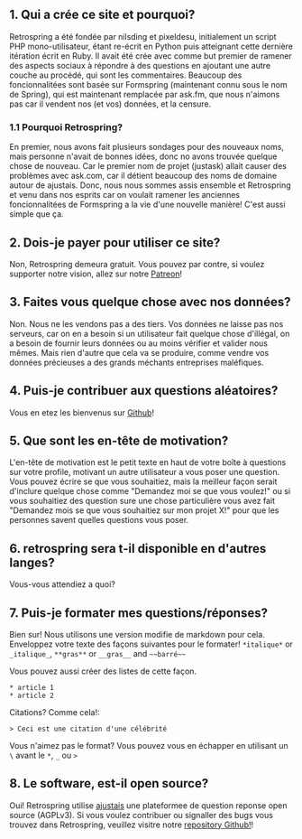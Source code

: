 ## 1. Qui a crée ce site et pourquoi?
Retrospring a été fondée par nilsding et pixeldesu, initialement un script PHP mono-utilisateur, étant re-écrit en Python puis atteignant cette dernière itération écrit en Ruby. Il avait été crée avec comme but premier de ramener des aspects sociaux à répondre à des questions en ajoutant une autre couche au procédé, qui sont les commentaires. Beaucoup des foncionnalitées sont basée sur Formspring (maintenant connu sous le nom de Spring), qui est maintenant remplacée par ask.fm, que nous n'aimons pas car il vendent nos (et vos) données, et la censure.
### 1.1 Pourquoi Retrospring?
En premier, nous avons fait plusieurs sondages pour des nouveaux noms, mais personne n'avait de bonnes idées, donc no avons trouvée quelque chose de nouveau. Car le premier nom de projet (justask) allait causer des problèmes avec ask.com, car il détient beaucoup des noms de domaine autour de ajustais. Donc, nous nous sommes assis ensemble et Retrospring et venu dans nos esprits car on voulait ramener les anciennes foncionnalitées de Formspring a la vie d'une nouvelle manière! C'est aussi simple que ça.
## 2. Dois-je payer pour utiliser ce site?
Non, Retrospring demeura gratuit. Vous pouvez par contre, si voulez supporter notre vision, allez sur notre [Patreon](https://www.patreon.com/retrospring)!
## 3. Faites vous quelque chose avec nos données?
Non. Nous ne les vendons pas a des tiers. Vos données ne laisse pas nos serveurs, car on en a besoin si un utilisateur fait quelque chose d'illégal, on a besoin de fournir leurs données ou au moins vérifier et valider nous mêmes. Mais rien d'autre que cela va se produire, comme vendre vos données précieuses a des
grands méchants entreprises maléfiques.
## 4. Puis-je contribuer aux questions aléatoires?
Vous en etez les bienvenus sur
 [Github](https://github.com/retrospring/questiongenerator)!
## 5. Que sont les **en-tête de motivation**?
L'en-tête de motivation est le petit texte en haut de votre boîte à questions sur votre profile, motivant un autre utilisateur a vous poser une question. Vous pouvez écrire se que vous souhaitiez, mais la meilleur façon serait d'inclure quelque chose comme "Demandez moi se que vous voulez!" ou si vous souhaitiez des question sure une chose particulière vous avez fait "Demandez mois se que vous souhaitiez sur mon projet X!" pour que les personnes savent quelles questions vous poser.
## 6. retrospring sera t-il disponible en d'autres langes?
Vous-vous attendiez a quoi?
## 7. Puis-je formater mes questions/réponses?
Bien sur! Nous utilisons une version modifie de markdown pour cela. Enveloppez votre texte des façons suivantes pour le formater! `*italique*` or `_italique_`, `**gras**` or `__gras__` and `~~barré~~`

Vous pouvez aussi créer des listes de cette façon.

```
* article 1
* article 2
```

Citations? Comme cela!:

```
> Ceci est une citation d'une célébrité
```

Vous n'aimez pas le format? Vous pouvez vous en échapper en utilisant un `\` avant le `*`, `_` ou `>`
## 8. Le software, est-il open source?
Oui! Retrospring utilise [ajustais](https://github.com/nilsding/justask) une plateformee de question reponse open source (AGPLv3). Si vous voulez contribuer ou signaller des bugs vous trouvez dans Retrospring, veuillez visitre notre [repository Github!](https://github.com/retrospring/retrospring)!
